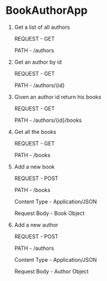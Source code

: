 # BookAuthorApp

1. Get a list of all authors

    REQUEST - GET 
  
    PATH - /authors

2. Get an author by id

    REQUEST - GET 
    
    PATH - /authors/{id}
    
3. Given an author id return his books
    
    REQUEST - GET 
    
    PATH - /authors/{id}/books
    
4. Get all the books
    
    REQUEST - GET 
    
    PATH - /books 

5. Add a new book
    
    REQUEST - POST
    
    PATH - /books
    
    Content Type - Application/JSON
     
     Request Body - Book Object

6. Add a new author
     
     REQUEST - POST
     
     PATH - /authors
     
     Content Type - Application/JSON
     
     Request Body - Author Object
